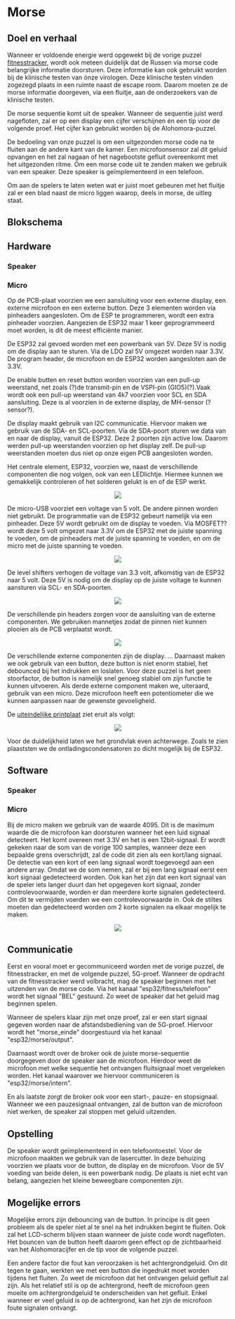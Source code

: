 # Morse

## Doel en verhaal
Wanneer er voldoende energie werd opgewekt bij de vorige puzzel [fitnesstracker](fitnesstracker), wordt ook meteen duidelijk dat de Russen via morse code belangrijke informatie doorsturen. Deze informatie kan ook gebruikt worden bij de klinische testen van ónze virologen. Deze klinische testen vinden zogezegd plaats in een ruimte naast de escape room. Daarom moeten ze de morse informatie doorgeven, via een fluitje, aan de onderzoekers van de klinische testen.

De morse sequentie komt uit de speaker. Wanneer de sequentie juist werd nagefloten, zal er op een display een cijfer verschijnen én een tip voor de volgende proef. Het cijfer kan gebruikt worden bij de Alohomora-puzzel.

De bedoeling van onze puzzel is om een uitgezonden morse code na te fluiten aan de andere kant van de kamer. Een microfoonsensor zal dit geluid opvangen en het zal nagaan of het nagebootste gefluit overeenkomt met het uitgezonden ritme. Om een morse code uit te zenden maken we gebruik van een speaker. Deze speaker is geïmplementeerd in een telefoon.

Om aan de spelers te laten weten wat er juist moet gebeuren met het fluitje zal er een blad naast de micro liggen waarop, deels in morse, de uitleg staat.

## Blokschema



## Hardware
### Speaker

### Micro
Op de PCB-plaat voorzien we een aansluiting voor een externe display, een externe microfoon en een externe button. Deze 3 elementen worden via pinheaders aangesloten. Om de ESP te programmeren, wordt een extra pinheader voorzien. Aangezien de ESP32 maar 1 keer geprogrammeerd moet worden, is dit de meest efficiënte manier. 

De ESP32 zal gevoed worden met een powerbank van 5V. Deze 5V is nodig om de display aan te sturen. Via de LDO zal 5V omgezet worden naar 3.3V. De program header, de microfoon en de ESP32 worden aangesloten aan de 3.3V.

De enable butten en reset button worden voorzien van een pull-up weerstand, net zoals (?)de transmit-pin en de VSPI-pin (GIO5)(?).Vaak wordt ook een pull-up weerstand van 4k7 voorzien voor SCL en SDA aansluiting. Deze is al voorzien in de externe display, de MH-sensor (? sensor?).

De display maakt gebruik van I2C communicatie. Hiervoor maken we gebruik van de SDA- en SCL-poorten. Via de SDA-poort sturen we data van en naar de display, vanuit de ESP32. Deze 2 poorten zijn active low. Daarom werden pull-up weerstanden voorzien op het display zelf. De pull-up weerstanden moeten dus niet op onze eigen PCB aangesloten worden.

Het centrale element, ESP32, voorzien we, naast de verschillende componenten die nog volgen, ook van een LEDlichtje. Hiermee kunnen we gemakkelijk controleren of het solderen gelukt is en of de ESP werkt.
<p align="center">
  <img src=https://user-images.githubusercontent.com/78847177/115971593-9707d280-a549-11eb-82d4-021c228c60fe.png>
</p>

De micro-USB voorziet een voltage van 5 volt. De andere pinnen worden niet gebruikt. De programmatie van de ESP32 gebeurt namelijk via een pinheader. Deze 5V wordt gebruikt om de display te voeden. Via MOSFET?? wordt deze 5 volt omgezet naar 3.3V om de ESP32 met de juiste spanning te voeden, om de pinheaders met de juiste spanning te voeden, en om de micro met de juiste spanning te voeden.
<p align="center">
  <img src=https://user-images.githubusercontent.com/78847177/115971624-c9b1cb00-a549-11eb-8010-be407baed09c.png>
</p>

De level shifters verhogen de voltage van 3.3 volt, afkomstig van de ESP32 naar 5 volt. Deze 5V is nodig om de display op de juiste voltage te kunnen aansturen via SCL- en SDA-poorten.
<p align="center">
  <img src=https://user-images.githubusercontent.com/78847177/115971693-2e6d2580-a54a-11eb-963d-52924a602175.png>
</p>


De verschillende pin headers zorgen voor de aansluiting van de externe componenten. We gebruiken mannetjes zodat de pinnen niet kunnen plooien als de PCB verplaatst wordt.
<p align="center">
  <img src=https://user-images.githubusercontent.com/78847177/115971717-62e0e180-a54a-11eb-96f8-1c58a65d20aa.png>
</p>

De verschillende externe componenten zijn de display. ... Daarnaast maken we ook gebruik van een button, deze button is niet enorm stabiel, het debounced bij het indrukken en loslaten. Voor deze puzzel is het geen stoorfactor, de button is namelijk snel genoeg stabiel om zijn functie te kunnen uitvoeren. Als derde externe component maken we, uiteraard, gebruik van een micro. Deze microfoon heeft een potentiometer die we kunnen aanpassen naar de gewenste gevoeligheid.

De [uiteindelijke printplaat](https://github.com/BachMorse/Micro_PCB) ziet eruit als volgt:
<p align="center">
  <img src=https://user-images.githubusercontent.com/78847177/116796141-7e179800-aada-11eb-9f48-b499f2575616.png)
</p>

Voor de duidelijkheid laten we het grondvlak even achterwege. Zoals te zien plaaststen we de ontladingscondensatoren zo dicht mogelijk bij de ESP32.


## Software
### Speaker
### Micro
Bij de micro maken we gebruik van de waarde 4095. Dit is de maximum waarde die de microfoon kan doorsturen wanneer het een luid signaal detecteert. Het komt overeen met 3.3V en het is een 12bit-signaal. Er wordt gekeken naar de som van de vorige 100 samples, wanneer deze een bepaalde grens overschrijdt, zal de code dit zien als een kort/lang signaal. De detectie van een kort of een lang signaal wordt toegevoegd aan een andere array. 
Omdat we de som nemen, zal er bij een lang signaal eerst een kort signaal gedetecteerd worden. Ook kan het zijn dat een kort signaal van de speler iets langer duurt dan het opgegeven kort signaal, zonder controlevoorwaarde, worden er dan meerdere korte signalen gedetecteerd. Om dit te vermijden voerden we een controlevoorwaarde in. Ook de stiltes moeten dan gedetecteerd worden om 2 korte signalen na elkaar mogelijk te maken.

<p align="center">
  <img src=https://user-images.githubusercontent.com/78847177/116791979-47cc1f80-aabe-11eb-94c7-dcd034fb1ed0.png>
</p>

## Communicatie
Eerst en vooral moet er gecommuniceerd worden met de vorige puzzel, de fitnesstracker, en met de volgende puzzel, 5G-proef. Wanneer de opdracht van de fitnesstracker werd volbracht, mag de speaker beginnen met het uitzenden van de morse code.
Via het kanaal "esp32/fitness/telefoon" wordt het signaal "BEL" gestuurd. Zo weet de speaker dat het geluid mag beginnen spelen.

Wanneer de spelers klaar zijn met onze proef, zal er een start signaal gegeven worden naar de afstandsbediening van de 5G-proef. Hiervoor wordt het "morse_einde" doorgestuurd via het kanaal "esp32/morse/output".

Daarnaast wordt over de broker ook de juiste morse-sequentie doorgegeven door de speaker aan de microfoon. Hierdoor weet de microfoon met welke sequentie het ontvangen fluitsignaal moet vergeleken worden. Het kanaal waarover we hiervoor communiceren is "esp32/morse/intern".

En als laatste zorgt de broker ook voor een start-, pauze- en stopsignaal. Wanneer we een pauzesignaal ontvangen, zal de button van de microfoon niet werken, de speaker zal stoppen met geluid uitzenden.

## Opstelling
De speaker wordt geïmplementeerd in een telefoontoestel. Voor de microfoon maakten we gebruik van de lasercutter. In deze behuizing voorzien we plaats voor de button, de display en de microfoon. Voor de 5V voeding van beide delen, is een powerbank nodig.
De plaats is niet echt van belang, aangezien het kleine beweegbare componenten zijn.

## Mogelijke errors
Mogelijke errors zijn debouncing van de button. In principe is dit geen probleem als de speler niet al te snel na het indrukken begint te fluiten. Ook zal het LCD-scherm blijven staan wanneer de juiste code wordt nagefloten. Het bouncen van de button heeft daarom geen effect op de zichtbaarheid van het Alohomoracijfer en de tip voor de volgende puzzel.

Een andere factor die fout kan veroorzaken is het achtergrondgeluid. Om dit tegen te gaan, werkten we met een button die ingedrukt moet worden tijdens het fluiten. Zo weet de microfoon dat het ontvangen geluid gefluit zal zijn. Als het relatief stil is op de achtergrond, heeft de microfoon geen moeite om achtergrondgeluid te onderscheiden van het gefluit. Enkel wanneer er veel geluid is op de achtergrond, kan het zijn de microfoon foute signalen ontvangt.
